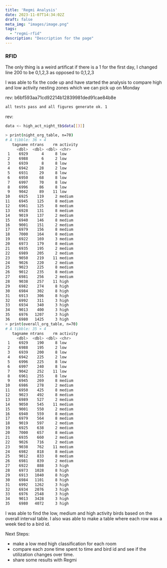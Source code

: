 ```yaml
---
title: 'Regmi Analysis'
date: 2023-11-07T14:34:02Z
draft: false
meta_img: "images/image.png"
tags:
  - "regmi-rfid"
description: "Description for the page"
---
```


### RFID 


The only thing is a weird artificat if there is a 1 for the first day, I changed line 200 to be 0,1,2,3 as opposed to 0,1,2,3

I was able to fix the code up and have started the analysis to compare high and low activity nesting zones which we can pick up on Monday

rev: b6bf593aa71cd92214b12839981ded91cae84b8e

```bash
all tests pass and all figures generate ok. 1
```

rev: 

```bash
data <- high_act_night_tb$data[[3]]

> print(night_org_table, n=70)
# A tibble: 36 × 4
   tagname ntrans    rm activity
     <dbl>  <dbl> <dbl> <chr>
 1    6929      4     8 low
 2    6988      6     2 low
 3    6939      8     8 low
 4    6942     28     2 low
 5    6931     29     8 low
 6    6950     68     8 low
 7    6997     70     8 low
 8    6996     86     8 low
 9    9042     89    11 low
10    6925    119     2 medium
11    6945    125     8 medium
12    6961    125     8 medium
13    6928    131     8 medium
14    9019    137     2 medium
15    6940    146     8 medium
16    9001    151     2 medium
17    6979    156     8 medium
18    7000    164     8 medium
19    6922    169     3 medium
20    6973    179     8 medium
21    6935    195     2 medium
22    6989    205     2 medium
23    9050    219    11 medium
24    9026    220     2 medium
25    9023    225     8 medium
26    9012    235     8 medium
27    6981    256     2 medium
28    9038    257    11 high
29    6982    274     8 high
30    6984    302     8 high
31    6913    306     8 high
32    6992    311     3 high
33    6934    340     3 high
34    9013    400     3 high
35    6976   1207     3 high
36    6980   1425     3 high
> print(overall_org_table, n=70)
# A tibble: 35 × 4
   tagname ntrans    rm activity
     <dbl>  <dbl> <dbl> <chr>
 1    6929    190     8 low
 2    6988    195     2 low
 3    6939    200     8 low
 4    6942    225     2 low
 5    6996    225     8 low
 6    6997    240     8 low
 7    9042    252    11 low
 8    6961    255     8 low
 9    6945    269     8 medium
10    6986    278     2 medium
11    6950    425     8 medium
12    9023    492     8 medium
13    6989    527     2 medium
14    9050    545    11 medium
15    9001    550     2 medium
16    6940    559     8 medium
17    6979    564     8 medium
18    9019    597     2 medium
19    6925    638     2 medium
20    7000    657     8 medium
21    6935    660     2 medium
22    9026    716     2 medium
23    9038    762    11 medium
24    6982    818     8 medium
25    9012    833     8 medium
26    6981    839     2 medium
27    6922    888     3 high
28    6973   1028     8 high
29    6913   1040     8 high
30    6984   1101     8 high
31    6992   1262     3 high
32    6934   2076     3 high
33    6976   2548     3 high
34    9013   3428     3 high
35    6980   4072     3 high
```

I was able to find the low, medium and high activity birds based on the overall interval table. I also was able to make a table where each row was a week tied to a bird id. 

Next Steps:
- make a low med high classification for each room
- compare each zone time spent to time and bird id and see if the utilization changes over time. 
- share some results with Regmi 